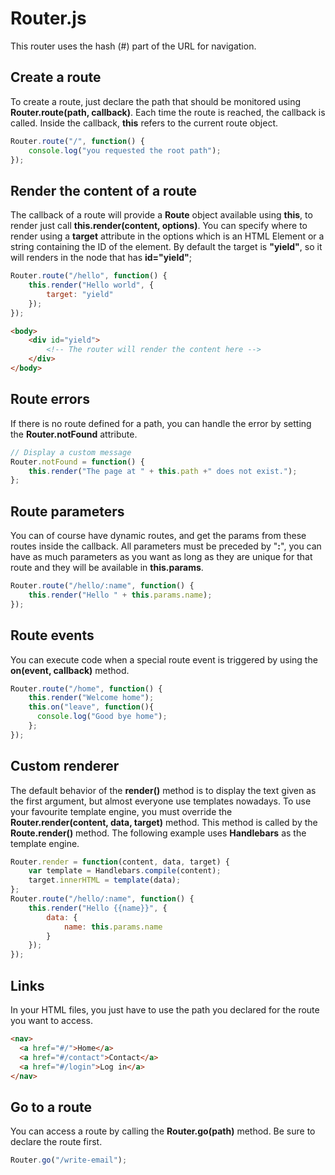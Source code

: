 # Router.js

This router uses the hash (#) part of the URL for navigation.

## Create a route

To create a route, just declare the path that should be monitored using **Router.route(path, callback)**.
Each time the route is reached, the callback is called.
Inside the callback, **this** refers to the current route object.

```js
Router.route("/", function() {
    console.log("you requested the root path");
});
```

## Render the content of a route

The callback of a route will provide a **Route** object available using **this**, to render just call **this.render(content, options)**.
You can specify where to render using a **target** attribute in the options which is an HTML Element or a string containing the ID of the element.
By default the target is **"yield"**, so it will renders in the node that has **id="yield"**;

```js
Router.route("/hello", function() {
    this.render("Hello world", {
        target: "yield"
    });
});
```
```html
<body>
    <div id="yield">
        <!-- The router will render the content here -->
    </div>
</body>
```

## Route errors

If there is no route defined for a path, you can handle the error by setting the **Router.notFound** attribute.

```js
// Display a custom message
Router.notFound = function() {
    this.render("The page at " + this.path +" does not exist.");
};
```

## Route parameters

You can of course have dynamic routes, and get the params from these routes inside the callback.
All parameters must be preceded by "**:**", you can have as much parameters as you want as long as they are unique for that route and they will be available in **this.params**.

```js
Router.route("/hello/:name", function() {
    this.render("Hello " + this.params.name);
});
```

## Route events

You can execute code when a special route event is triggered by using the **on(event, callback)** method.

```js
Router.route("/home", function() {
    this.render("Welcome home");
    this.on("leave", function(){
      console.log("Good bye home");
    };
});
```

## Custom renderer

The default behavior of the **render()** method is to display the text given as the first argument, but almost everyone use templates nowadays.
To use your favourite template engine, you must override the **Router.render(content, data, target)** method.
This method is called by the **Route.render()** method.
The following example uses **Handlebars** as the template engine.

```js
Router.render = function(content, data, target) {
    var template = Handlebars.compile(content);
    target.innerHTML = template(data);
};
Router.route("/hello/:name", function() {
    this.render("Hello {{name}}", {
        data: {
            name: this.params.name
        }
    });
});
```

## Links

In your HTML files, you just have to use the path you declared for the route you want to access.

```html
<nav>
  <a href="#/">Home</a>
  <a href="#/contact">Contact</a>
  <a href="#/login">Log in</a>
</nav>
```

## Go to a route

You can access a route by calling the **Router.go(path)** method.
Be sure to declare the route first.

```js
Router.go("/write-email");
```